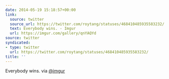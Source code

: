 ```yaml
---
date: 2014-05-19 15:18:57+00:00
link:
  source: twitter
  source_url: https://twitter.com/roytang/statuses/468410485935583232/
  text: Everybody wins. - Imgur
  url: https://imgur.com/gallery/qnYAQYd
source: twitter
syndicated:
- type: twitter
  url: https://twitter.com/roytang/statuses/468410485935583232/
title: ''
---
```


Everybody wins.  via [@imgur](https://twitter.com/imgur/)